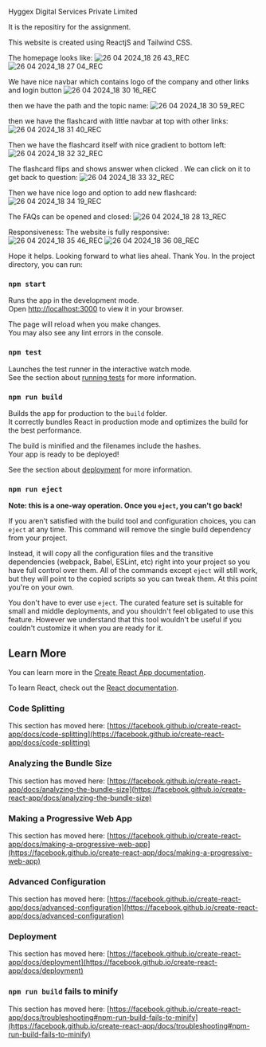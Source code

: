 Hyggex Digital Services Private Limited

It is the repositiry for the assignment.

This website is created using ReactjS and Tailwind CSS.

The homepage looks like:
![26 04 2024_18 26 43_REC](https://github.com/kartik20144/hyggex/assets/122911965/c1929de3-71e5-47e5-963a-8b5ee184d2d8)
![26 04 2024_18 27 04_REC](https://github.com/kartik20144/hyggex/assets/122911965/68c5deac-cfd0-4f59-908e-f2f5b0145477)

We have nice navbar which contains logo of the company and other links and login button
![26 04 2024_18 30 16_REC](https://github.com/kartik20144/hyggex/assets/122911965/c4d4b7a8-7550-4374-847d-15b20ed8906d)

then we have the path  and the topic name:
![26 04 2024_18 30 59_REC](https://github.com/kartik20144/hyggex/assets/122911965/be0e49fe-54ba-4a32-99b8-a2c9ceee60f1)

then we have the flashcard with little navbar at top with other links:
![26 04 2024_18 31 40_REC](https://github.com/kartik20144/hyggex/assets/122911965/8a17558e-aed8-486a-b38c-57d7185b240d)

Then we have the flashcard itself with nice gradient to bottom left:
![26 04 2024_18 32 32_REC](https://github.com/kartik20144/hyggex/assets/122911965/3e9a5447-03ad-42cd-b94e-67c9a63afbd6)

The flashcard flips and shows answer when clicked . We can click on it to get back to question:
![26 04 2024_18 33 32_REC](https://github.com/kartik20144/hyggex/assets/122911965/2877dddd-eeb4-4c54-80a1-18fe0ed1489f)


Then we have nice logo and option to add new flashcard:
![26 04 2024_18 34 19_REC](https://github.com/kartik20144/hyggex/assets/122911965/28faa2e0-723b-4397-beb5-bc8d2b8094c6)


The FAQs can be opened and closed:
![26 04 2024_18 28 13_REC](https://github.com/kartik20144/hyggex/assets/122911965/5f7553b1-d848-43d1-aec9-7b5804dc30fa)

Responsiveness:
The website is fully responsive:
![26 04 2024_18 35 46_REC](https://github.com/kartik20144/hyggex/assets/122911965/f95fb785-c41d-40c0-8cf6-f1f8f723b993)
![26 04 2024_18 36 08_REC](https://github.com/kartik20144/hyggex/assets/122911965/5f81c649-82db-48cf-a0bb-2f93e48946a4)

Hope it helps. Looking forward to what lies aheal. Thank You.
In the project directory, you can run:

### `npm start`

Runs the app in the development mode.\
Open [http://localhost:3000](http://localhost:3000) to view it in your browser.

The page will reload when you make changes.\
You may also see any lint errors in the console.

### `npm test`

Launches the test runner in the interactive watch mode.\
See the section about [running tests](https://facebook.github.io/create-react-app/docs/running-tests) for more information.

### `npm run build`

Builds the app for production to the `build` folder.\
It correctly bundles React in production mode and optimizes the build for the best performance.

The build is minified and the filenames include the hashes.\
Your app is ready to be deployed!

See the section about [deployment](https://facebook.github.io/create-react-app/docs/deployment) for more information.

### `npm run eject`

**Note: this is a one-way operation. Once you `eject`, you can't go back!**

If you aren't satisfied with the build tool and configuration choices, you can `eject` at any time. This command will remove the single build dependency from your project.

Instead, it will copy all the configuration files and the transitive dependencies (webpack, Babel, ESLint, etc) right into your project so you have full control over them. All of the commands except `eject` will still work, but they will point to the copied scripts so you can tweak them. At this point you're on your own.

You don't have to ever use `eject`. The curated feature set is suitable for small and middle deployments, and you shouldn't feel obligated to use this feature. However we understand that this tool wouldn't be useful if you couldn't customize it when you are ready for it.

## Learn More

You can learn more in the [Create React App documentation](https://facebook.github.io/create-react-app/docs/getting-started).

To learn React, check out the [React documentation](https://reactjs.org/).

### Code Splitting

This section has moved here: [https://facebook.github.io/create-react-app/docs/code-splitting](https://facebook.github.io/create-react-app/docs/code-splitting)

### Analyzing the Bundle Size

This section has moved here: [https://facebook.github.io/create-react-app/docs/analyzing-the-bundle-size](https://facebook.github.io/create-react-app/docs/analyzing-the-bundle-size)

### Making a Progressive Web App

This section has moved here: [https://facebook.github.io/create-react-app/docs/making-a-progressive-web-app](https://facebook.github.io/create-react-app/docs/making-a-progressive-web-app)

### Advanced Configuration

This section has moved here: [https://facebook.github.io/create-react-app/docs/advanced-configuration](https://facebook.github.io/create-react-app/docs/advanced-configuration)

### Deployment

This section has moved here: [https://facebook.github.io/create-react-app/docs/deployment](https://facebook.github.io/create-react-app/docs/deployment)

### `npm run build` fails to minify

This section has moved here: [https://facebook.github.io/create-react-app/docs/troubleshooting#npm-run-build-fails-to-minify](https://facebook.github.io/create-react-app/docs/troubleshooting#npm-run-build-fails-to-minify)
